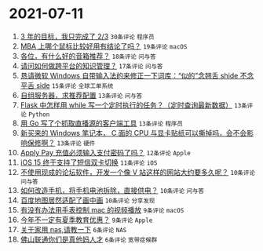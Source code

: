 # 2021-07-11

1. [3 年的目标，我只完成了 2/3](https://www.v2ex.com/t/788796) `30条评论` `程序员`
1. [MBA 上哪个鼠标比较好用有结论了吗？](https://www.v2ex.com/t/788802) `19条评论` `macOS`
1. [各位，有什么好的音箱推荐？](https://www.v2ex.com/t/788793) `18条评论` `问与答`
1. [请问如何做跨平台的知识管理？](https://www.v2ex.com/t/788826) `17条评论` `问与答`
1. [恳请微软 Windows 自带输入法的来修正一下词库：“似的”念翘舌 shide 不念平舌 side](https://www.v2ex.com/t/788822) `15条评论` `全球工单系统`
1. [自组服务器，求推荐配置](https://www.v2ex.com/t/788827) `13条评论` `问与答`
1. [Flask 中怎样用 while 写一个定时执行的任务？（定时查询最新数据）](https://www.v2ex.com/t/788811) `13条评论` `Python`
1. [用 Go 写了个抓取直播源的客户端工具](https://www.v2ex.com/t/788806) `13条评论` `程序员`
1. [新买来的 Windows 笔记本， C 面的 CPU 与显卡贴纸可以撕掉吗，会不会影响保修啊？](https://www.v2ex.com/t/788794) `13条评论` `硬件`
1. [Apply Pay 充值必须输入支付密码了吗？](https://www.v2ex.com/t/788795) `12条评论` `Apple`
1. [iOS 15 终于支持了短信双卡切换](https://www.v2ex.com/t/788816) `11条评论` `iOS`
1. [不使用现成的论坛软件，开发一个像 V 站这样的网站大约要多久呢？](https://www.v2ex.com/t/788836) `10条评论` `问与答`
1. [如何改造手机，将手机电池拆除，直接供电？](https://www.v2ex.com/t/788830) `10条评论` `问与答`
1. [百度地图居然适配了画中画](https://www.v2ex.com/t/788800) `10条评论` `分享发现`
1. [有没有办法用手表控制 mac 的视频播放](https://www.v2ex.com/t/788820) `9条评论` `macOS`
1. [今年不一定有夏季教育优惠？](https://www.v2ex.com/t/788805) `9条评论` `Apple`
1. [关于家用 nas,请教一下](https://www.v2ex.com/t/788851) `6条评论` `NAS`
1. [佛山联通你们是真他妈人才](https://www.v2ex.com/t/788825) `6条评论` `宽带症候群`
